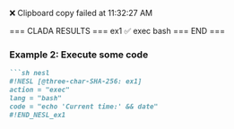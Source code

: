 ❌ Clipboard copy failed at 11:32:27 AM

=== CLADA RESULTS ===
ex1 ✅ exec bash
=== END ===

### Example 2: Execute some code
```markdown
```sh nesl
#!NESL [@three-char-SHA-256: ex1]
action = "exec"
lang = "bash"
code = "echo 'Current time:' && date"
#!END_NESL_ex1